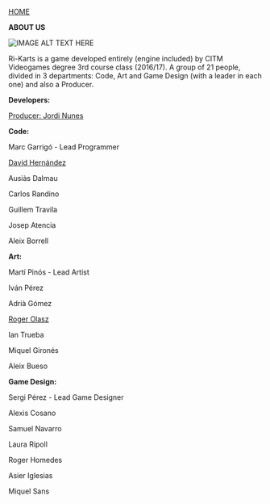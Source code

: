 ﻿[HOME](index.md)

**ABOUT US**

![IMAGE ALT TEXT HERE](http://i.imgur.com/VABALcI.png)

Ri-Karts is a game developed entirely (engine included) by CITM Videogames degree 3rd course class (2016/17).
A group of 21 people, divided in 3 departments: Code, Art and Game Design (with a leader in each one) and also a Producer.

**Developers:**

[Producer: Jordi Nunes](jnunes.md)

**Code:**

Marc Garrigó - Lead Programmer

[David Hernández](dhernandez.md)

Ausiàs Dalmau

Carlos Randino

Guillem Travila

Josep Atencia

Aleix Borrell


**Art:**

Martí Pinós - Lead Artist

Iván Pérez

Adrià Gómez

[Roger Olasz](rolasz.md)

Ian Trueba

Miquel Gironés

Aleix Bueso


**Game Design:**

Sergi Pérez - Lead Game Designer

Alexis Cosano

Samuel Navarro

Laura Ripoll

Roger Homedes

Asier Iglesias

Miquel Sans
